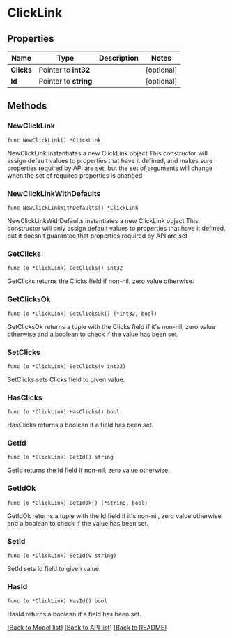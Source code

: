 # ClickLink

## Properties

Name | Type | Description | Notes
------------ | ------------- | ------------- | -------------
**Clicks** | Pointer to **int32** |  | [optional] 
**Id** | Pointer to **string** |  | [optional] 

## Methods

### NewClickLink

`func NewClickLink() *ClickLink`

NewClickLink instantiates a new ClickLink object
This constructor will assign default values to properties that have it defined,
and makes sure properties required by API are set, but the set of arguments
will change when the set of required properties is changed

### NewClickLinkWithDefaults

`func NewClickLinkWithDefaults() *ClickLink`

NewClickLinkWithDefaults instantiates a new ClickLink object
This constructor will only assign default values to properties that have it defined,
but it doesn't guarantee that properties required by API are set

### GetClicks

`func (o *ClickLink) GetClicks() int32`

GetClicks returns the Clicks field if non-nil, zero value otherwise.

### GetClicksOk

`func (o *ClickLink) GetClicksOk() (*int32, bool)`

GetClicksOk returns a tuple with the Clicks field if it's non-nil, zero value otherwise
and a boolean to check if the value has been set.

### SetClicks

`func (o *ClickLink) SetClicks(v int32)`

SetClicks sets Clicks field to given value.

### HasClicks

`func (o *ClickLink) HasClicks() bool`

HasClicks returns a boolean if a field has been set.

### GetId

`func (o *ClickLink) GetId() string`

GetId returns the Id field if non-nil, zero value otherwise.

### GetIdOk

`func (o *ClickLink) GetIdOk() (*string, bool)`

GetIdOk returns a tuple with the Id field if it's non-nil, zero value otherwise
and a boolean to check if the value has been set.

### SetId

`func (o *ClickLink) SetId(v string)`

SetId sets Id field to given value.

### HasId

`func (o *ClickLink) HasId() bool`

HasId returns a boolean if a field has been set.


[[Back to Model list]](../README.md#documentation-for-models) [[Back to API list]](../README.md#documentation-for-api-endpoints) [[Back to README]](../README.md)


